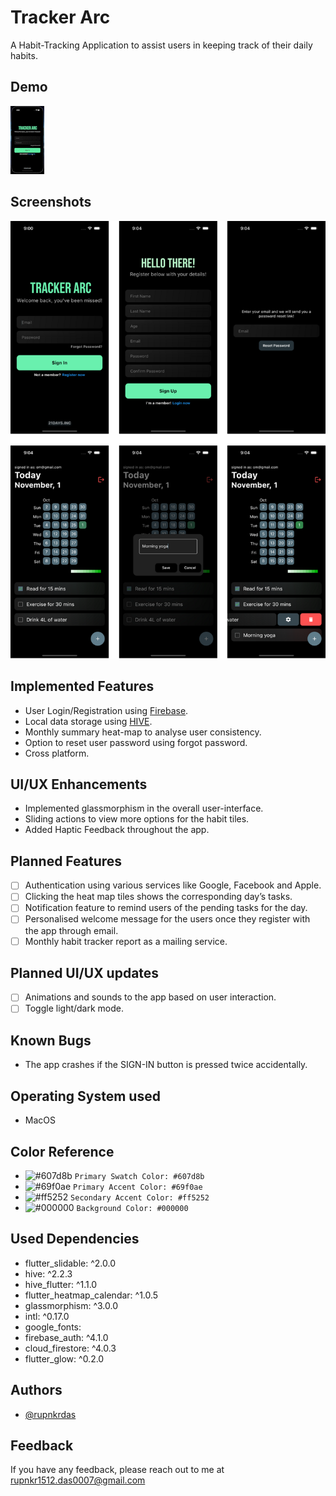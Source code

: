 # Tracker Arc

A Habit-Tracking Application to assist users in keeping track of their daily habits.

## Demo

![Tracker Arc Demo](demo/demo.gif)

## Screenshots

![Screenshots](images/ss.jpg)

## Implemented Features

- User Login/Registration using [Firebase](https://firebase.google.com/).
- Local data storage using [HIVE](https://docs.hivedb.dev/#/).
- Monthly summary heat-map to analyse user consistency.
- Option to reset user password using forgot password.
- Cross platform.

## UI/UX Enhancements

- Implemented glassmorphism in the overall user-interface.
- Sliding actions to view more options for the habit tiles.
- Added Haptic Feedback throughout the app.

## Planned Features

- [ ] Authentication using various services like Google, Facebook and Apple.
- [ ] Clicking the heat map tiles shows the corresponding day’s tasks.
- [ ] Notification feature to remind users of the pending tasks for the day.
- [ ] Personalised welcome message for the users once they register with the app through email.
- [ ] Monthly habit tracker report as a mailing service.

## Planned UI/UX updates

- [ ] Animations and sounds to the app based on user interaction.
- [ ] Toggle light/dark mode.

## Known Bugs

- The app crashes if the SIGN-IN button is pressed twice accidentally.

## Operating System used

- MacOS

## Color Reference

- ![#607d8b](https://placehold.co/15x15/607d8b/607d8b.png) `Primary Swatch Color: #607d8b`
- ![#69f0ae](https://placehold.co/15x15/69f0ae/69f0ae.png) `Primary Accent Color: #69f0ae`
- ![#ff5252](https://placehold.co/15x15/ff5252/ff5252.png) `Secondary Accent Color: #ff5252`
- ![#000000](https://placehold.co/15x15/000000/000000.png) `Background Color: #000000`

## Used Dependencies

- flutter_slidable: ^2.0.0
- hive: ^2.2.3
- hive_flutter: ^1.1.0
- flutter_heatmap_calendar: ^1.0.5
- glassmorphism: ^3.0.0
- intl: ^0.17.0
- google_fonts:
- firebase_auth: ^4.1.0
- cloud_firestore: ^4.0.3
- flutter_glow: ^0.2.0

## Authors

- [@rupnkrdas](https://www.github.com/rupnkrdas)

## Feedback

If you have any feedback, please reach out to me at rupnkr1512.das0007@gmail.com
